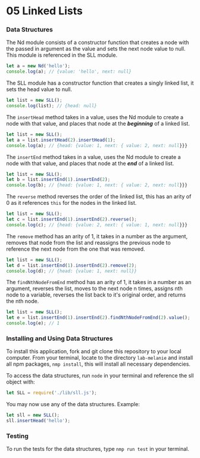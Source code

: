 # 05 Linked Lists

### Data Structures

The Nd module consists of a constructor function that creates a node with the passed in argument as the value and sets the next node value to null. This module is referenced in the SLL module.

```javascript
let a = new Nd('hello');
console.log(a); // {value: 'hello', next: null}
```

The SLL module has a constructor function that creates a singly linked list, it sets the head value to null.

```javascript
let list = new SLL();
console.log(list); // {head: null}
```

The `insertHead` method takes in a value, uses the Nd module to create a node with that value, and places that node at the **_beginning_** of a linked list.

```javascript
let list = new SLL();
let a = list.insertHead(2).insertHead(1);
console.log(a); // {head: {value: 1, next: { value: 2, next: null}}}
```

The `insertEnd` method takes in a value, uses the Nd module to create a node with that value, and places that node at the **_end_** of a linked list.

```javascript
let list = new SLL();
let b = list.insertEnd(1).insertEnd(2);
console.log(b); // {head: {value: 1, next: { value: 2, next: null}}}
```

The `reverse` method reverses the order of the linked list, this has an arity of 0 as it references `this` for the nodes in the linked list.

```javascript
let list = new SLL();
let c = list.insertEnd(1).insertEnd(2).reverse();
console.log(c); // {head: {value: 2, next: { value: 1, next: null}}}
```

The `remove` method has an arity of 1, it takes in a number as the argument, removes that node from the list and reassigns the previous node to reference the next node from the one that was removed.

```javascript
let list = new SLL();
let d = list.insertEnd(1).insertEnd(2).remove(2);
console.log(d); // {head: {value: 1, next: null}}
```

The `findNthNodeFromEnd` method has an arity of 1, it takes in a number as an argument, reverses the list, moves to the next node n times, assigns nth node to a variable, reverses the list back to it's original order, and returns the nth node.

```javascript
let list = new SLL();
let e = list.insertEnd(1).insertEnd(2).findNthNodeFromEnd(2).value();
console.log(e); // 1
```

### Installing and Using Data Structures

To install this application, fork and git clone this repository to your local computer. From your terminal, locate to the directory `lab-melanie` and install all npm packages, `nmp install`, this will install all necessary dependencies.

To access the data structures, run `node` in your terminal and reference the sll object with:
```javascript
let SLL = require('./lib/sll.js');
```
You may now use any of the data structures.
Example:
```javascript
let sll = new SLL();
sll.insertHead('hello');
```

### Testing

To run the tests for the data structures, type `nmp run test` in your terminal.
